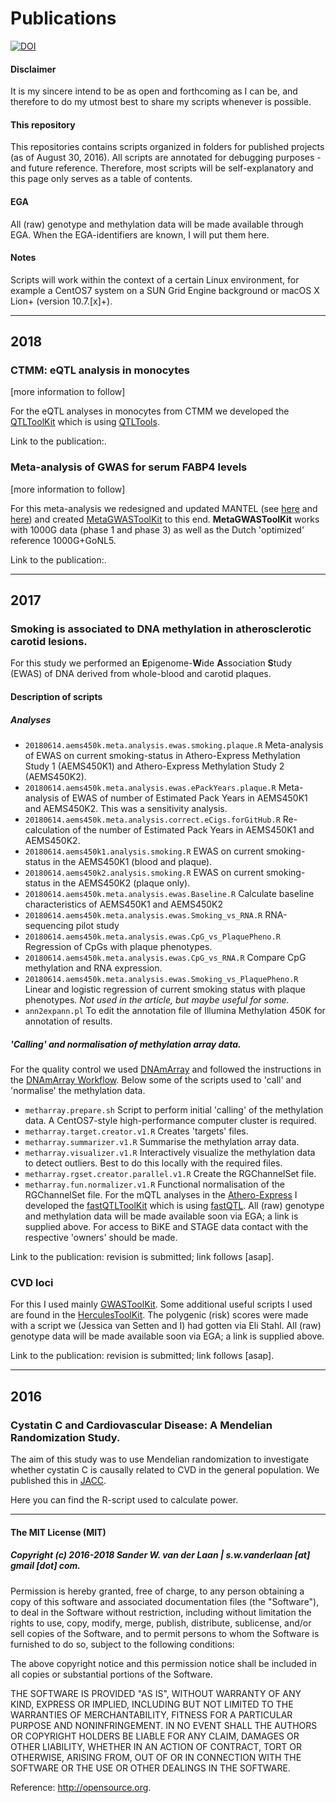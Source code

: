 Publications
============
[![DOI](https://zenodo.org/badge/111704113.svg)](https://zenodo.org/badge/latestdoi/111704113)

#### Disclaimer
It is my sincere intend to be as open and forthcoming as I can be, and therefore to do my utmost best to share my scripts whenever is possible. 

#### This repository
This repositories contains scripts organized in folders for published projects (as of August 30, 2016). All scripts are annotated for debugging purposes - and future reference. Therefore, most scripts will be self-explanatory and this page only serves as a table of contents.

#### EGA
All (raw) genotype and methylation data will be made available through EGA. When the EGA-identifiers are known, I will put them here.

#### Notes
Scripts will work within the context of a certain Linux environment, for example a CentOS7 system on a SUN Grid Engine background or macOS X Lion+ (version 10.7.[x]+). 


--------------

## 2018

### CTMM: eQTL analysis in monocytes

[more information to follow]

For the eQTL analyses in monocytes from CTMM we developed the [QTLToolKit](https://github.com/swvanderlaan/QTLToolKit) which is using [QTLTools](https://qtltools.github.io/qtltools/).

Link to the publication:.


### Meta-analysis of GWAS for serum FABP4 levels

[more information to follow]

For this meta-analysis we redesigned and updated MANTEL (see [here](http://debakker.med.harvard.edu/resources.html) and [here](https://www.ncbi.nlm.nih.gov/pubmed/18852200)) and created [MetaGWASToolKit](https://github.com/swvanderlaan/MetaGWASToolKit) to this end. **MetaGWASToolKit** works with 1000G data (phase 1 and phase 3) as well as the Dutch 'optimized' reference 1000G+GoNL5.

Link to the publication:.


--------------

## 2017

### Smoking is associated to DNA methylation in atherosclerotic carotid lesions.

For this study we performed an **E**pigenome-**W**ide **A**ssociation **S**tudy (EWAS) of DNA derived from whole-blood and carotid plaques.

#### Description of scripts
##### Analyses
- `20180614.aems450k.meta.analysis.ewas.smoking.plaque.R`
Meta-analysis of EWAS on current smoking-status in Athero-Express Methylation Study 1 (AEMS450K1) and Athero-Express Methylation Study 2 (AEMS450K2).
- `20180614.aems450k.meta.analysis.ewas.ePackYears.plaque.R`
Meta-analysis of EWAS of number of Estimated Pack Years in AEMS450K1 and AEMS450K2. This was a sensitivity analysis.
- `20180614.aems450k.meta.analysis.correct.eCigs.forGitHub.R`
Re-calculation of the number of Estimated Pack Years in AEMS450K1 and AEMS450K2.
- `20180614.aems450k1.analysis.smoking.R`
EWAS on current smoking-status in the AEMS450K1 (blood and plaque).
- `20180614.aems450k2.analysis.smoking.R`
EWAS on current smoking-status in the AEMS450K2 (plaque only).
- `20180614.aems450k.meta.analysis.ewas.Baseline.R`
Calculate baseline characteristics of AEMS450K1 and AEMS450K2
- `20180614.aems450k.meta.analysis.ewas.Smoking_vs_RNA.R`
RNA-sequencing pilot study
- `20180614.aems450k.meta.analysis.ewas.CpG_vs_PlaquePheno.R`
Regression of CpGs with plaque phenotypes.
- `20180614.aems450k.meta.analysis.ewas.CpG_vs_RNA.R`
Compare CpG methylation and RNA expression.
- `20180614.aems450k.meta.analysis.ewas.Smoking_vs_PlaquePheno.R`
Linear and logistic regression of current smoking status with plaque phenotypes. _Not used in the article, but maybe useful for some._
- `ann2expann.pl`
To edit the annotation file of Illumina Methylation 450K for annotation of results.

##### 'Calling' and normalisation of methylation array data.
For the quality control we used [DNAmArray](https://github.com/molepi/DNAmArray) and followed the instructions in the [DNAmArray Workflow](https://molepi.github.io/DNAmArray_workflow/). Below some of the scripts used to 'call' and 'normalise' the methylation data.
- `metharray.prepare.sh`
Script to perform initial 'calling' of the methylation data. A CentOS7-style high-performance computer cluster is required.
- `metharray.target.creator.v1.R`
Creates 'targets' files.
- `metharray.summarizer.v1.R`
Summarise the methylation array data.
- `metharray.visualizer.v1.R`
Interactively visualize the methylation data to detect outliers. Best to do this locally with the required files.
- `metharray.rgset.creator.parallel.v1.R`
Create the RGChannelSet file.
- `metharray.fun.normalizer.v1.R`
Functional normalisation of the RGChannelSet file.
For the mQTL analyses in the [Athero-Express](http://www.atheroexpress.nl) I developed the [fastQTLToolKit](https://github.com/swvanderlaan/fastQTLToolKit) which is using [fastQTL](https://www.ncbi.nlm.nih.gov/pubmed/26708335).
All (raw) genotype and methylation data will be made available soon via EGA; a link is supplied above. For access to BiKE and STAGE data contact with the respective 'owners' should be made.

Link to the publication: revision is submitted; link follows [asap].


### CVD loci

For this I used mainly [GWASToolKit](https://github.com/swvanderlaan/GWASToolKit). Some additional useful scripts I used are found in the [HerculesToolKit](https://github.com/swvanderlaan/HerculesToolKit). The polygenic (risk) scores were made with a script we (Jessica van Setten and I) had gotten via Eli Stahl. All (raw) genotype data will be made available soon via EGA; a link is supplied above.

Link to the publication: revision is submitted; link follows [asap].


--------------

## 2016

### Cystatin C and Cardiovascular Disease: A Mendelian Randomization Study.

The aim of this study was to use Mendelian randomization to investigate whether cystatin C is causally related to CVD in the general population. We published this in [JACC](https://www.ncbi.nlm.nih.gov/pubmed/?term=27561768).

Here you can find the R-script used to calculate power.


--------------

#### The MIT License (MIT)
##### Copyright (c) 2016-2018 Sander W. van der Laan | s.w.vanderlaan [at] gmail [dot] com.

Permission is hereby granted, free of charge, to any person obtaining a copy of this software and associated documentation files (the "Software"), to deal in the Software without restriction, including without limitation the rights to use, copy, modify, merge, publish, distribute, sublicense, and/or sell copies of the Software, and to permit persons to whom the Software is furnished to do so, subject to the following conditions:   

The above copyright notice and this permission notice shall be included in all copies or substantial portions of the Software.

THE SOFTWARE IS PROVIDED "AS IS", WITHOUT WARRANTY OF ANY KIND, EXPRESS OR IMPLIED, INCLUDING BUT NOT LIMITED TO THE WARRANTIES OF MERCHANTABILITY, FITNESS FOR A PARTICULAR PURPOSE AND NONINFRINGEMENT. IN NO EVENT SHALL THE AUTHORS OR COPYRIGHT HOLDERS BE LIABLE FOR ANY CLAIM, DAMAGES OR OTHER LIABILITY, WHETHER IN AN ACTION OF CONTRACT, TORT OR OTHERWISE, ARISING FROM, OUT OF OR IN CONNECTION WITH THE SOFTWARE OR THE USE OR OTHER DEALINGS IN THE SOFTWARE.

Reference: http://opensource.org.
